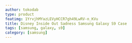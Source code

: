 ```yaml
---
author: tokodab
type: product
featimg: 1YrvjhMYazLEVyHCCR7gh49LwRV-n_KVu
title: Disney Inside Out Sadness Samsung Galaxy S9 Case
tags: [samsung, galaxy, s9]
category: [samsung]
---
```

